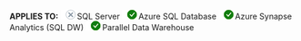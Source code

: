 <Token>**APPLIES TO:** ![No](media/no.png)SQL Server ![Yes](media/yes.png)Azure SQL Database ![Yes](media/yes.png)Azure Synapse Analytics (SQL DW) ![Yes](media/yes.png)Parallel Data Warehouse </Token>
